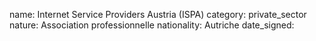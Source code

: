 name: Internet Service Providers Austria (ISPA) 
category: private_sector
nature:  Association professionnelle 
nationality: Autriche
date_signed:
    